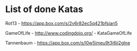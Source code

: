 List of done Katas
=====================================================

Rot13 - https://app.box.com/s/2v6r82ec5q421bfsian5

GameOfLife - http://www.codingdojo.org/ - KataGameOfLife

Tannenbaum - https://app.box.com/s/l0w5imeu9t3j6jj2glne